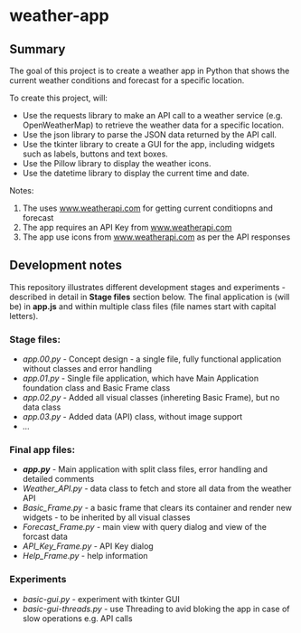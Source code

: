# weather-app

## Summary
The goal of this project is to create a weather app in Python that shows the current weather conditions and forecast for a specific location.

To create this project, will:
* Use the requests library to make an API call to a weather service (e.g. OpenWeatherMap) to retrieve the weather data for a specific location.
* Use the json library to parse the JSON data returned by the API call.
* Use the tkinter library to create a GUI for the app, including widgets such as labels, buttons and text boxes.
* Use the Pillow library to display the weather icons.
* Use the datetime library to display the current time and date.

Notes:
1. The uses www.weatherapi.com for getting current conditiopns and forecast
2. The app requires an API Key from www.weatherapi.com 
3. The app use icons from www.weatherapi.com as per the API responses

## Development notes
This repository illustrates different development stages and experiments - described in detail in **Stage files** section below.
The final application is (will be) in **app.js** and within multiple class files (file names start with capital letters).

### Stage files:
* *app.00.py* - Concept design - a single file, fully functional application without classes and error handling
* *app.01.py* - Single file application, which have Main Application foundation class and Basic Frame class
* *app.02.py* - Added all visual classes (inhereting Basic Frame), but no data class
* *app.03.py* - Added data (API) class, without image support
* *...*

### Final app files:
* ***app.py*** - Main application with split class files, error handling and detailed comments
* *Weather_API.py* - data class to fetch and store all data from the weather API
* *Basic_Frame.py* - a basic frame that clears its container and render new widgets - to be inherited by all visual classes
* *Forecast_Frame.py* - main view with query dialog and view of the forcast data
* *API_Key_Frame.py* - API Key dialog
* *Help_Frame.py* - help information

### Experiments
* *basic-gui.py* - experiment with tkinter GUI
* *basic-gui-threads.py* - use Threading to avid bloking the app in case of slow operations e.g. API calls

